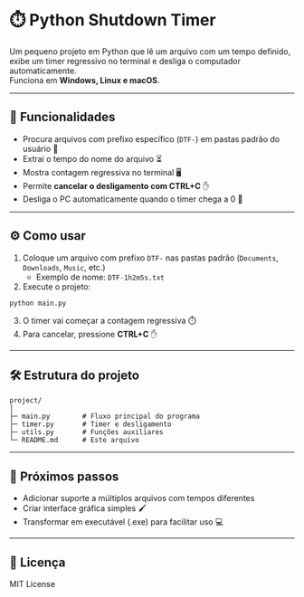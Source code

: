# ⏱️ Python Shutdown Timer

Um pequeno projeto em Python que lê um arquivo com um tempo definido, exibe um timer regressivo no terminal e desliga o computador automaticamente.  
Funciona em **Windows, Linux e macOS**.  

---

## 📝 Funcionalidades

- Procura arquivos com prefixo específico (`DTF-`) em pastas padrão do usuário 📂  
- Extrai o tempo do nome do arquivo ⏳  
- Mostra contagem regressiva no terminal 🖥️  
- Permite **cancelar o desligamento com CTRL+C** ✋  
- Desliga o PC automaticamente quando o timer chega a 0 🔌  

---

## ⚙️ Como usar

1. Coloque um arquivo com prefixo `DTF-` nas pastas padrão (`Documents`, `Downloads`, `Music`, etc.)  
   - Exemplo de nome: `DTF-1h2m5s.txt`  
2. Execute o projeto:  
```
python main.py
```  
3. O timer vai começar a contagem regressiva ⏱️  
4. Para cancelar, pressione **CTRL+C** ✋  

---

## 🛠️ Estrutura do projeto

```
project/
│
├─ main.py        # Fluxo principal do programa
├─ timer.py       # Timer e desligamento
├─ utils.py       # Funções auxiliares
└─ README.md      # Este arquivo
```

---

## 🚀 Próximos passos

- Adicionar suporte a múltiplos arquivos com tempos diferentes  
- Criar interface gráfica simples 🖌️  
- Transformar em executável (.exe) para facilitar uso 💻  

---

## 📄 Licença

MIT License
